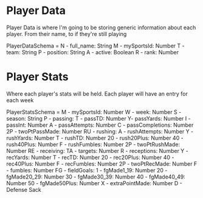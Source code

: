 # Player Data
Player Data is where I'm going to be storing generic information about each player. From their name, to if they're still playing

PlayerDataSchema =
    N - full_name: String
    M - mySportsId: Number
    T - team: String
    P - position: String
    A - active: Boolean
    R - rank: Number


# Player Stats
Where each player's stats will be held. Each player will have an entry for each week

PlayerStatsSchema =
    M - mySportsId: Number
    W - week: Number
    S - season: String
    P - passing:
            T - passTD: Number
            Y- passYards: Number
            I - passInt: Number
            A - passAttempts: Number
            C - passCompletions: Number
            2P - twoPtPassMade: Number
    RU - rushing:
            A - rushAttempts: Number
            Y - rushYards: Number
            T - rushTD: Number
            20 - rush20Plus: Number
            40 - rush40Plus: Number
            F - rushFumbles: Number
            2P - twoPtRushMade: Number
    RE - receiving:
            TA - targets: Number
            R - receptions: Number
            Y - recYards: Number
            T - recTD: Number
            20 - rec20Plus: Number
            40 - rec40Plus: Number
            F - recFumbles: Number
            2P - twoPtRecMade: Number
    F - fumbles: Number
    FG - fieldGoals:
            1 - fgMade1_19: Number
            20 - fgMade20_29: Number
            30 - fgMade30_39: Number
            40 - fgMade40_49: Number
            50 - fgMade50Plus: Number
            X - extraPointMade: Number
     D - Defense
            Sack 
